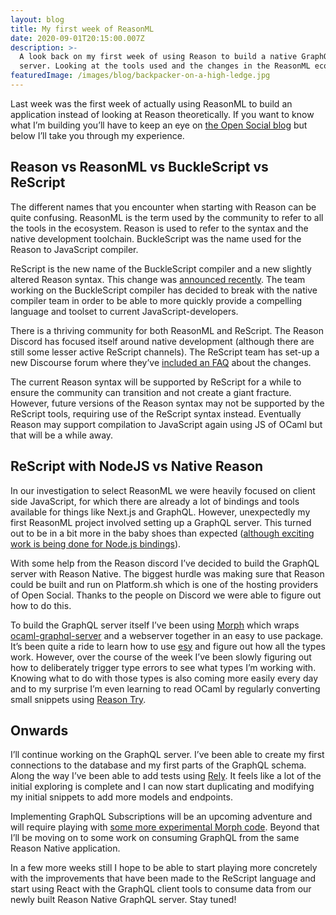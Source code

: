 ```yaml
---
layout: blog
title: My first week of ReasonML
date: 2020-09-01T20:15:00.007Z
description: >-
  A look back on my first week of using Reason to build a native GraphQL 
  server. Looking at the tools used and the changes in the ReasonML ecosystem.
featuredImage: /images/blog/backpacker-on-a-high-ledge.jpg
---
```

Last week was the first week of actually using ReasonML to build an application instead of looking at Reason theoretically. If you want to know what I’m building you’ll have to keep an eye on [the Open Social blog](https://www.getopensocial.com/blog) but below I’ll take you through my experience.

## Reason vs ReasonML vs BuckleScript vs ReScript
The different names that you encounter when starting with Reason can be quite confusing. ReasonML is the term used by the community to refer to all the tools in the ecosystem. Reason is used to refer to the syntax and the native development toolchain. BuckleScript was the name used for the Reason to JavaScript compiler.

ReScript is the new name of the BuckleScript compiler and a new slightly altered Reason syntax. This change was [announced recently](https://reasonml.org/blog/bucklescript-is-rebranding "BuckleScript is rebranding to ReScript"). The team working on the BuckleScript compiler has decided to break with the native compiler team in order to be able to more quickly provide a compelling language and toolset to current JavaScript-developers.

There is a thriving community for both ReasonML and ReScript. The Reason Discord has focused itself around native development (although there are still some lesser active ReScript channels). The ReScript team has set-up a new Discourse forum where they’ve [included an FAQ](https://forum.rescript-lang.org/t/rescript-frequently-asked-questions/59 "Frequently Asked Questions about the ReScript rename") about the changes.

The current Reason syntax will be supported by ReScript for a while to ensure the community can transition and not create a giant fracture. However, future versions of the Reason syntax may not be supported by the ReScript tools, requiring use of the ReScript syntax instead. Eventually Reason may support compilation to JavaScript again using JS of OCaml but that will be a while away.

## ReScript with NodeJS vs Native Reason
In our investigation to select ReasonML we were heavily focused on client side JavaScript, for which there are already a lot of bindings and tools available for things like Next.js and GraphQL. However, unexpectedly my first ReasonML project involved setting up a GraphQL server. This turned out to be in a bit more in the baby shoes than expected ([although exciting work is being done for Node.js bindings](https://github.com/sikanhe/reason-nodejs)).

With some help from the Reason discord I’ve decided to build the GraphQL server with Reason Native. The biggest hurdle was making sure that Reason could be built and run on Platform.sh which is one of the hosting providers of Open Social. Thanks to the people on Discord we were able to figure out how to do this.

To build the GraphQL server itself I’ve been using [Morph](https://github.com/reason-native-web/morph) which wraps [ocaml-graphql-server](https://github.com/andreas/ocaml-graphql-server) and a webserver together in an easy to use package. It’s been quite a ride to learn how to use [esy](https://esy.sh/) and figure out how all the types work. However, over the course of the week I’ve been slowly figuring out how to deliberately trigger type errors to see what types I’m working with. Knowing what to do with those types is also coming more easily every day and to my surprise I’m even learning to read OCaml by regularly converting small snippets using [Reason Try](https://reasonml.github.io/en/try).

## Onwards
I’ll continue working on the GraphQL server. I’ve been able to create my first connections to the database and my first parts of the GraphQL schema. Along the way I’ve been able to add tests using [Rely](https://reason-native.com/docs/rely/). It feels like a lot of the initial exploring is complete and I can now start duplicating and modifying my initial snippets to add more models and endpoints.

Implementing GraphQL Subscriptions will be an upcoming adventure and will require playing with [some more experimental Morph code](https://github.com/reason-native-web/morph/pull/45 "The pull request to add Websocket support to Morph. This PR is awaiting testing."). Beyond that I’ll be moving on to some work on consuming GraphQL from the same Reason Native application.

In a few more weeks still I hope to be able to start playing more concretely with the improvements that have been made to the ReScript language and start using React with the GraphQL client tools to consume data from our newly built Reason Native GraphQL server. Stay tuned!
